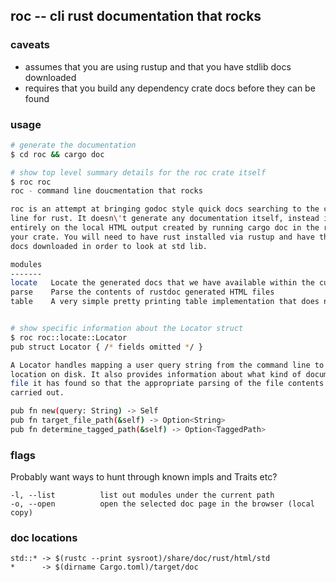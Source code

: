 roc -- cli rust documentation that rocks
----------------------------------------

### caveats
* assumes that you are using rustup and that you have stdlib docs downloaded
* requires that you build any dependency crate docs before they can be found

### usage
```bash
# generate the documentation
$ cd roc && cargo doc

# show top level summary details for the roc crate itself
$ roc roc
roc - command line doucmentation that rocks

roc is an attempt at bringing godoc style quick docs searching to the command
line for rust. It doesn\'t generate any documentation itself, instead it relies
entirely on the local HTML output created by running cargo doc in the root of
your crate. You will need to have rust installed via rustup and have the std lib
docs downloaded in order to look at std lib.

modules
-------
locate   Locate the generated docs that we have available within the current workspace
parse    Parse the contents of rustdoc generated HTML files
table    A very simple pretty printing table implementation that does not permit removal


# show specific information about the Locator struct
$ roc roc::locate::Locator                                                           master ~5
pub struct Locator { /* fields omitted */ }

A Locator handles mapping a user query string from the command line to a file
location on disk. It also provides information about what kind of documentation
file it has found so that the appropriate parsing of the file contents can be
carried out.

pub fn new(query: String) -> Self
pub fn target_file_path(&self) -> Option<String>
pub fn determine_tagged_path(&self) -> Option<TaggedPath>
```


### flags
Probably want ways to hunt through known impls and Traits etc?
```
-l, --list          list out modules under the current path
-o, --open          open the selected doc page in the browser (local copy)
```


### doc locations
```
std::* -> $(rustc --print sysroot)/share/doc/rust/html/std
*      -> $(dirname Cargo.toml)/target/doc
```
